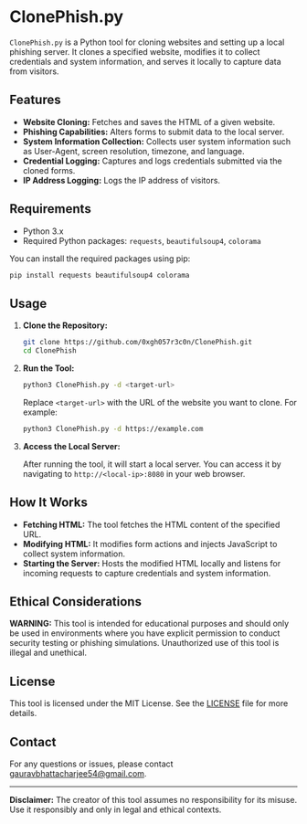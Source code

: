 # ClonePhish.py

`ClonePhish.py` is a Python tool for cloning websites and setting up a local phishing server. It clones a specified website, modifies it to collect credentials and system information, and serves it locally to capture data from visitors.

## Features

- **Website Cloning:** Fetches and saves the HTML of a given website.
- **Phishing Capabilities:** Alters forms to submit data to the local server.
- **System Information Collection:** Collects user system information such as User-Agent, screen resolution, timezone, and language.
- **Credential Logging:** Captures and logs credentials submitted via the cloned forms.
- **IP Address Logging:** Logs the IP address of visitors.

## Requirements

- Python 3.x
- Required Python packages: `requests`, `beautifulsoup4`, `colorama`

You can install the required packages using pip:

```bash
pip install requests beautifulsoup4 colorama
```

## Usage

1. **Clone the Repository:**

   ```bash
   git clone https://github.com/0xgh057r3c0n/ClonePhish.git
   cd ClonePhish
   ```

2. **Run the Tool:**

   ```bash
   python3 ClonePhish.py -d <target-url>
   ```

   Replace `<target-url>` with the URL of the website you want to clone. For example:

   ```bash
   python3 ClonePhish.py -d https://example.com
   ```

3. **Access the Local Server:**

   After running the tool, it will start a local server. You can access it by navigating to `http://<local-ip>:8080` in your web browser.

## How It Works

- **Fetching HTML:** The tool fetches the HTML content of the specified URL.
- **Modifying HTML:** It modifies form actions and injects JavaScript to collect system information.
- **Starting the Server:** Hosts the modified HTML locally and listens for incoming requests to capture credentials and system information.

## Ethical Considerations

**WARNING:** This tool is intended for educational purposes and should only be used in environments where you have explicit permission to conduct security testing or phishing simulations. Unauthorized use of this tool is illegal and unethical.

## License

This tool is licensed under the MIT License. See the [LICENSE](LICENSE) file for more details.

## Contact

For any questions or issues, please contact [gauravbhattacharjee54@gmail.com](mailto:gauravbhattacharjee54@gmail.com).

---

**Disclaimer:** The creator of this tool assumes no responsibility for its misuse. Use it responsibly and only in legal and ethical contexts.
```
